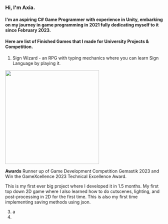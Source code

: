 <a name="readme-top-About Me"></a>
### Hi, I'm Axia.
#### I'm an aspiring C# Game Programmer with experience in Unity, embarking on my journey in game programming in 2021 fully dedicating myself to it since February 2023.

#### Here are list of **Finished Games** that I made for University Projects & Competition.
1. Sign Wizard - an RPG with typing mechanics where you can learn Sign Language by playing it.
   <div align="center">
  <img src="https://github.com/AxiaTheDeveloper/AxiaTheDeveloper/assets/101692512/7d868ccc-afd8-47e1-ab50-1f67d7cd7fa1" width="300">
</div>

   **Awards**
   Runner up of Game Development Competition Gemastik 2023 and Win the GameXcellence 2023 Technical Excellence Award.
   
   This is my first ever big project where I developed it in 1.5 months. My first top down 2D game where I also learned how to do cutscenes, lighting, and post-processing in 2D for the first time. This is also my first time implementing saving methods using json.
   
   
   
3. a
4. 
<!--
**AxiaTheDeveloper/AxiaTheDeveloper** is a ✨ _special_ ✨ repository because its `README.md` (this file) appears on your GitHub profile.
Games that I have developed 
- 🔭 I’m currently working on ...
- 🌱 I’m currently learning ...
- 👯 I’m looking to collaborate on ...
- 🤔 I’m looking for help with ...
- 💬 Ask me about ...
- 📫 How to reach me: ...
- 😄 Pronouns: ...
- ⚡ Fun fact: ...
Here are some ideas to get you started:
--> 






